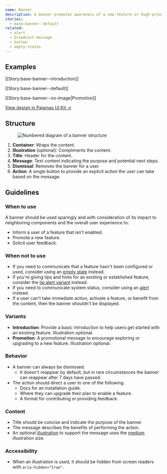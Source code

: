```yaml
---
name: Banner
description: A banner promotes awareness of a new feature or high-priority research initiative.
stories:
  - base-banner--default
related:
  - alert
  - broadcast-message
  - button
  - empty-states
---
```


## Examples

[[Story:base-banner--introduction]]

[[Story:base-banner--default]]

[[Story:base-banner--no-image|Promotion]]

[View design in Pajamas UI Kit →](https://www.figma.com/file/qEddyqCrI7kPSBjGmwkZzQ/Pajamas-UI-Kit?node-id=4845%3A7873)

## Structure

<figure class="figure" role="figure" aria-label="Banner structure">
  <img class="figure-img" src="/img/banner-structure.svg" alt="Numbered diagram of a banner structure" role="img" />
</figure>

1. **Container**: Wraps the content.
1. **Illustration** (optional): Compliments the content.
1. **Title**: Header for the content.
1. **Message**: Text content indicating the purpose and potential next steps.
1. **Dismissal**: Removes the banner for a user.
1. **Action**: A single button to provide an explicit action the user can take based on the message.

## Guidelines

### When to use 

A banner should be used sparingly and with consideration of its impact to neighboring components and the overall user experience to:

- Inform a user of a feature that isn't enabled.
- Promote a new feature.
- Solicit user feedback. 

### When not to use

- If you need to communicate that a feature hasn't been configured or used, consider using an [empty state](https://design.gitlab.com/regions/empty-states) instead.
- If you're giving tips and hints for an existing or established feature, consider the [tip alert variant](/components/alert#variants) instead.
- If you need to communicate system status, consider using an [alert](/components/alert) instead.
- If a user can't take immediate action, activate a feature, or benefit from the content, then the banner shouldn't be displayed.

### Variants

- **Introduction**: Provide a basic introduction to help users get started with an existing feature. Illustration optional.
- **Promotion**: A promotional message to encourage exploring or upgrading to a new feature. Illustration optional.

### Behavior

- A banner can always be dismissed.
  - It doesn't reappear by default, but in rare circumstances the banner can reappear after 7 days have passed.
- The action should direct a user to one of the following:
  - Docs for an installation guide.
  - Where they can upgrade their plan to enable a feature.
  - A format for contributing or providing feedback.

### Content

- Title should be concise and indicate the purpose of the banner.
- The message describes the benefits of performing the action.
- An optional [illustration](/product-foundations/illustration) to support the message uses the [medium](/product-foundations/illustration#medium) illustration size.

### Accessibility

- When an illustration is used, it should be hidden from screen readers with `aria-hidden="true"`.
